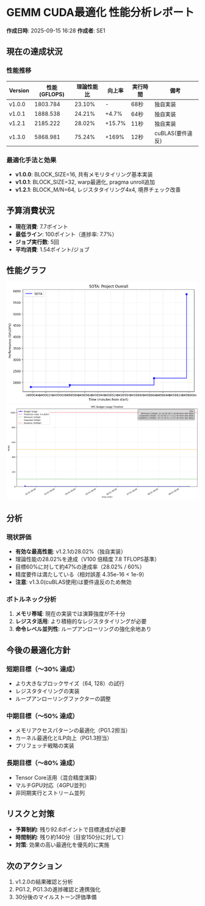 # GEMM CUDA最適化 性能分析レポート
**作成日時**: 2025-09-15 16:28
**作成者**: SE1

## 現在の達成状況

### 性能推移
| Version | 性能 (GFLOPS) | 理論性能比 | 向上率 | 実行時間 | 備考 |
|---------|---------------|------------|--------|----------|------|
| v1.0.0  | 1803.784     | 23.10%     | -      | 68秒     | 独自実装 |
| v1.0.1  | 1888.538     | 24.21%     | +4.7%  | 64秒     | 独自実装 |
| v1.2.1  | 2185.222     | 28.02%     | +15.7% | 11秒     | 独自実装 |
| v1.3.0  | 5868.981     | 75.24%     | +169%  | 12秒     | cuBLAS(要件違反) |

### 最適化手法と効果
- **v1.0.0**: BLOCK_SIZE=16, 共有メモリタイリング基本実装
- **v1.0.1**: BLOCK_SIZE=32, warp最適化, pragma unroll追加
- **v1.2.1**: BLOCK_M/N=64, レジスタタイリング4x4, 境界チェック改善

## 予算消費状況
- **現在消費**: 7.7ポイント
- **最低ライン**: 100ポイント（進捗率: 7.7%）
- **ジョブ実行数**: 5回
- **平均消費**: 1.54ポイント/ジョブ

## 性能グラフ
![SOTA性能推移](../visualizations/sota/project/sota_project_time.png)
![予算消費](../visualizations/budget_usage.png)

## 分析

### 現状評価
- **有効な最高性能**: v1.2.1の28.02%（独自実装）
- 理論性能の28.02%を達成（V100 倍精度 7.8 TFLOPS基準）
- 目標60%に対して約47%の達成率（28.02% / 60%）
- 精度要件は満たしている（相対誤差 4.35e-16 < 1e-9）
- **注意**: v1.3.0(cuBLAS使用)は要件違反のため無効

### ボトルネック分析
1. **メモリ帯域**: 現在の実装では演算強度が不十分
2. **レジスタ活用**: より積極的なレジスタタイリングが必要
3. **命令レベル並列性**: ループアンローリングの強化余地あり

## 今後の最適化方針

### 短期目標（〜30% 達成）
- より大きなブロックサイズ（64, 128）の試行
- レジスタタイリングの実装
- ループアンローリングファクターの調整

### 中期目標（〜50% 達成）
- メモリアクセスパターンの最適化（PG1.2担当）
- カーネル最適化とILP向上（PG1.3担当）
- プリフェッチ戦略の実装

### 長期目標（〜80% 達成）
- Tensor Core活用（混合精度演算）
- マルチGPU対応（4GPU並列）
- 非同期実行とストリーム並列

## リスクと対策
- **予算制約**: 残り92.6ポイントで目標達成が必要
- **時間制約**: 残り約140分（目安150分に対して）
- **対策**: 効果の高い最適化を優先的に実施

## 次のアクション
1. v1.2.0の結果確認と分析
2. PG1.2, PG1.3の進捗確認と連携強化
3. 30分後のマイルストーン評価準備
